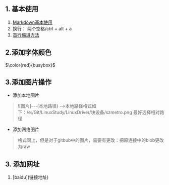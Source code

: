 ## 1. 基本使用
1. [Markdown基本使用](https://www.jianshu.com/p/335db5716248)
1. 换行： 两个空格/ctrl + alt + a
1. [首行缩进方法](https://www.jianshu.com/p/5827c325bc92)

## 2.添加字体颜色
 $\color{red}{busybox}$

## 3.添加图片操作
- 添加本地图片
> ![图片]---(本地路径) -->本地路径格式如下：/e:/Git/LinuxStudy/LinuxDriver/块设备/szmetro.png
> 最好选择相对路径
- 添加网络图片
> 格式同上，但是对于gitbub中的图片，需要有更改：把原连接中的blob更改为raw

## 3. 添加网址
1. [baidu]\(链接地址\)
